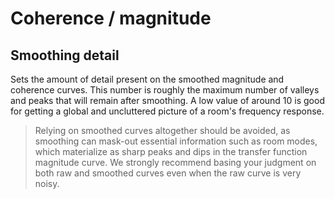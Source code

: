 # Coherence / magnitude

## Smoothing detail
Sets the amount of detail present on the smoothed magnitude and coherence curves. 
This number is roughly the maximum number of valleys and peaks that will remain after smoothing. 
A low value of around 10 is good for getting a global and uncluttered picture of a room's frequency response.

> Relying on smoothed curves altogether should be avoided, as smoothing can mask-out essential information such as room modes, which materialize as sharp peaks and dips in the transfer function magnitude curve. 
> We strongly recommend basing your judgment on both raw and smoothed curves even when the raw curve is very noisy.